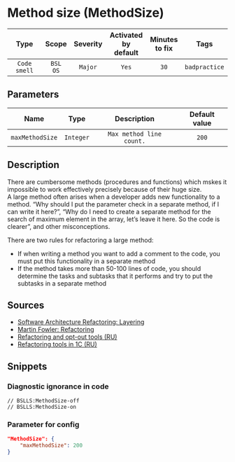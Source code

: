 # Method size (MethodSize)

|      Type      |    Scope    | Severity |    Activated<br>by default    |    Minutes<br>to fix    |     Tags      |
|:-------------:|:-----------------------------:|:--------:|:------------------------------:|:-----------------------------------:|:-------------:|
| `Code smell` |         `BSL`<br>`OS`         | `Major` |              `Yes`              |                `30`                 | `badpractice` |

## Parameters


|       Name       |   Type   |               Description                |    Default value    |
|:---------------:|:-------:|:-------------------------------------:|:------------------------------:|
| `maxMethodSize` | `Integer` | `Max method line count.` |             `200`              |
<!-- Блоки выше заполняются автоматически, не трогать -->
## Description

There are cumbersome methods (procedures and functions) which mskes it impossible to work effectively precisely because of their huge size.  
A large method often arises when a developer adds new functionality to a method. “Why should I put the parameter check in a separate method, if I can write it here?”, “Why do I need to create a separate method for the search of maximum element in the array, let’s leave it here. So the code is clearer”, and other misconceptions.

There are two rules for refactoring a large method:

- If when writing a method you want to add a comment to the code, you must put this functionality in a separate method
- If the method takes more than 50-100 lines of code, you should determine the tasks and subtasks that it performs and try to put the subtasks in a separate method

## Sources

- [Software Architecture Refactoring: Layering](http://citforum.ru/SE/project/refactor/)
- [Martin Fowler: Refactoring](https://www.refactoring.com/)
- [Refactoring and opt-out tools (RU)](https://v8.1c.ru/o7/201312ref/index.htm)
- [Refactoring tools in 1C (RU)](https://www.koderline.ru/expert/programming/article-vspomogatelnye-funktsii-v-1s/#anchor6)

## Snippets

<!-- Блоки ниже заполняются автоматически, не трогать -->
### Diagnostic ignorance in code

```bsl
// BSLLS:MethodSize-off
// BSLLS:MethodSize-on
```

### Parameter for config

```json
"MethodSize": {
    "maxMethodSize": 200
}
```
